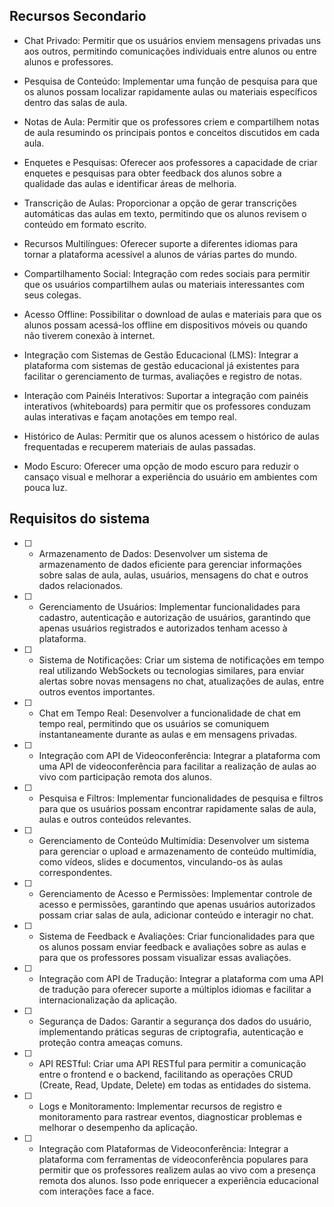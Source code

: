 ## Recursos Secondario

- Chat Privado: Permitir que os usuários enviem mensagens privadas uns aos outros, permitindo comunicações individuais entre alunos ou entre alunos e professores.

- Pesquisa de Conteúdo: Implementar uma função de pesquisa para que os alunos possam localizar rapidamente aulas ou materiais específicos dentro das salas de aula.

- Notas de Aula: Permitir que os professores criem e compartilhem notas de aula resumindo os principais pontos e conceitos discutidos em cada aula.

- Enquetes e Pesquisas: Oferecer aos professores a capacidade de criar enquetes e pesquisas para obter feedback dos alunos sobre a qualidade das aulas e identificar áreas de melhoria.

- Transcrição de Aulas: Proporcionar a opção de gerar transcrições automáticas das aulas em texto, permitindo que os alunos revisem o conteúdo em formato escrito.

- Recursos Multilíngues: Oferecer suporte a diferentes idiomas para tornar a plataforma acessível a alunos de várias partes do mundo.

- Compartilhamento Social: Integração com redes sociais para permitir que os usuários compartilhem aulas ou materiais interessantes com seus colegas.

- Acesso Offline: Possibilitar o download de aulas e materiais para que os alunos possam acessá-los offline em dispositivos móveis ou quando não tiverem conexão à internet.

- Integração com Sistemas de Gestão Educacional (LMS): Integrar a plataforma com sistemas de gestão educacional já existentes para facilitar o gerenciamento de turmas, avaliações e registro de notas.

- Interação com Painéis Interativos: Suportar a integração com painéis interativos (whiteboards) para permitir que os professores conduzam aulas interativas e façam anotações em tempo real.

- Histórico de Aulas: Permitir que os alunos acessem o histórico de aulas frequentadas e recuperem materiais de aulas passadas.

- Modo Escuro: Oferecer uma opção de modo escuro para reduzir o cansaço visual e melhorar a experiência do usuário em ambientes com pouca luz.


## Requisitos do sistema

- [ ] - Armazenamento de Dados: Desenvolver um sistema de armazenamento de dados eficiente para gerenciar informações sobre salas de aula, aulas, usuários, mensagens do chat e outros dados relacionados.

- [ ] - Gerenciamento de Usuários: Implementar funcionalidades para cadastro, autenticação e autorização de usuários, garantindo que apenas usuários registrados e autorizados tenham acesso à plataforma.

- [ ] - Sistema de Notificações: Criar um sistema de notificações em tempo real utilizando WebSockets ou tecnologias similares, para enviar alertas sobre novas mensagens no chat, atualizações de aulas, entre outros eventos importantes.

- [ ] - Chat em Tempo Real: Desenvolver a funcionalidade de chat em tempo real, permitindo que os usuários se comuniquem instantaneamente durante as aulas e em mensagens privadas.

- [ ] - Integração com API de Videoconferência: Integrar a plataforma com uma API de videoconferência para facilitar a realização de aulas ao vivo com participação remota dos alunos.

- [ ] - Pesquisa e Filtros: Implementar funcionalidades de pesquisa e filtros para que os usuários possam encontrar rapidamente salas de aula, aulas e outros conteúdos relevantes.

- [ ] - Gerenciamento de Conteúdo Multimídia: Desenvolver um sistema para gerenciar o upload e armazenamento de conteúdo multimídia, como vídeos, slides e documentos, vinculando-os às aulas correspondentes.

- [ ] - Gerenciamento de Acesso e Permissões: Implementar controle de acesso e permissões, garantindo que apenas usuários autorizados possam criar salas de aula, adicionar conteúdo e interagir no chat.

- [ ] - Sistema de Feedback e Avaliações: Criar funcionalidades para que os alunos possam enviar feedback e avaliações sobre as aulas e para que os professores possam visualizar essas avaliações.

- [ ] - Integração com API de Tradução: Integrar a plataforma com uma API de tradução para oferecer suporte a múltiplos idiomas e facilitar a internacionalização da aplicação.

- [ ] - Segurança de Dados: Garantir a segurança dos dados do usuário, implementando práticas seguras de criptografia, autenticação e proteção contra ameaças comuns.

- [ ] - API RESTful: Criar uma API RESTful para permitir a comunicação entre o frontend e o backend, facilitando as operações CRUD (Create, Read, Update, Delete) em todas as entidades do sistema.

- [ ] - Logs e Monitoramento: Implementar recursos de registro e monitoramento para rastrear eventos, diagnosticar problemas e melhorar o desempenho da aplicação.

- [ ] - Integração com Plataformas de Videoconferência: Integrar a plataforma com ferramentas de videoconferência populares para permitir que os professores realizem aulas ao vivo com a presença remota dos alunos. Isso pode enriquecer a experiência educacional com interações face a face.
